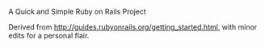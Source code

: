 
A Quick and Simple Ruby on Rails Project

Derived from http://guides.rubyonrails.org/getting_started.html, with minor edits for a personal flair.
